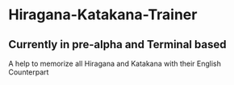 # Hiragana-Katakana-Trainer

## Currently in pre-alpha and Terminal based


A help to memorize all Hiragana and Katakana with their English Counterpart
